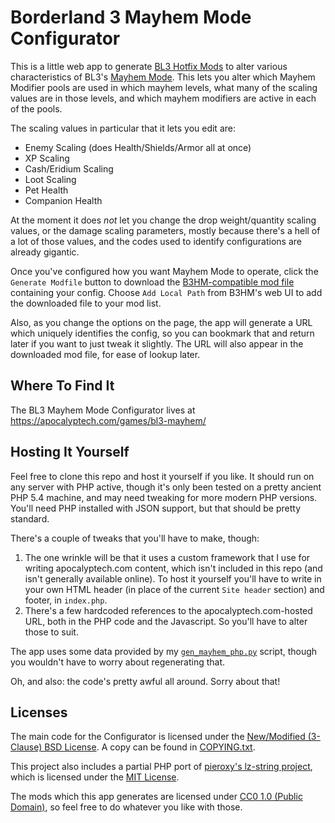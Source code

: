 Borderland 3 Mayhem Mode Configurator
=====================================

This is a little web app to generate [BL3 Hotfix Mods](http://borderlandsmodding.com/bl3/)
to alter various characteristics of BL3's [Mayhem Mode](https://borderlands.fandom.com/wiki/Mayhem_Mode).
This lets you alter which Mayhem Modifier pools are used in which mayhem
levels, what many of the scaling values are in those levels, and which
mayhem modifiers are active in each of the pools.

The scaling values in particular that it lets you edit are:

 * Enemy Scaling (does Health/Shields/Armor all at once)
 * XP Scaling
 * Cash/Eridium Scaling
 * Loot Scaling
 * Pet Health
 * Companion Health

At the moment it does *not* let you change the drop weight/quantity
scaling values, or the damage scaling parameters, mostly because
there's a hell of a lot of those values, and the codes used to identify
configurations are already gigantic.

Once you've configured how you want Mayhem Mode to operate, click the
`Generate Modfile` button to download the [B3HM-compatible mod file](http://borderlandsmodding.com/bl3-running-mods/)
containing your config.  Choose `Add Local Path` from B3HM's web UI
to add the downloaded file to your mod list.

Also, as you change the options on the page, the app will generate a
URL which uniquely identifies the config, so you can bookmark that
and return later if you want to just tweak it slightly.  The URL
will also appear in the downloaded mod file, for ease of lookup
later.

Where To Find It
----------------

The BL3 Mayhem Mode Configurator lives at https://apocalyptech.com/games/bl3-mayhem/

Hosting It Yourself
-------------------

Feel free to clone this repo and host it yourself if you like.  It
should run on any server with PHP active, though it's only been tested
on a pretty ancient PHP 5.4 machine, and may need tweaking for more
modern PHP versions.  You'll need PHP installed with JSON support,
but that should be pretty standard.

There's a couple of tweaks that you'll have to make, though:

1. The one wrinkle will be that it uses a custom framework that I use
   for writing apocalyptech.com content, which isn't included in this
   repo (and isn't generally available online).  To host it yourself
   you'll have to write in your own HTML header (in place of the
   current `Site header` section) and footer, in `index.php`.
2. There's a few hardcoded references to the apocalyptech.com-hosted
   URL, both in the PHP code and the Javascript.  So you'll have to
   alter those to suit.

The app uses some data provided by my [`gen_mayhem_php.py`](https://github.com/BLCM/bl3mods/blob/master/Apocalyptech/dataprocessing/gen_mayhem_php.py)
script, though you wouldn't have to worry about regenerating that.

Oh, and also: the code's pretty awful all around.  Sorry about that!

Licenses
--------

The main code for the Configurator is licensed under the
[New/Modified (3-Clause) BSD License](https://opensource.org/licenses/BSD-3-Clause).
A copy can be found in [COPYING.txt](COPYING.txt).

This project also includes a partial PHP port of
[pieroxy's lz-string project](https://pieroxy.net/blog/pages/lz-string/index.html),
which is licensed under the [MIT License](https://opensource.org/licenses/MIT).

The mods which this app generates are licensed under
[CC0 1.0 (Public Domain)](https://creativecommons.org/publicdomain/zero/1.0/),
so feel free to do whatever you like with those.

